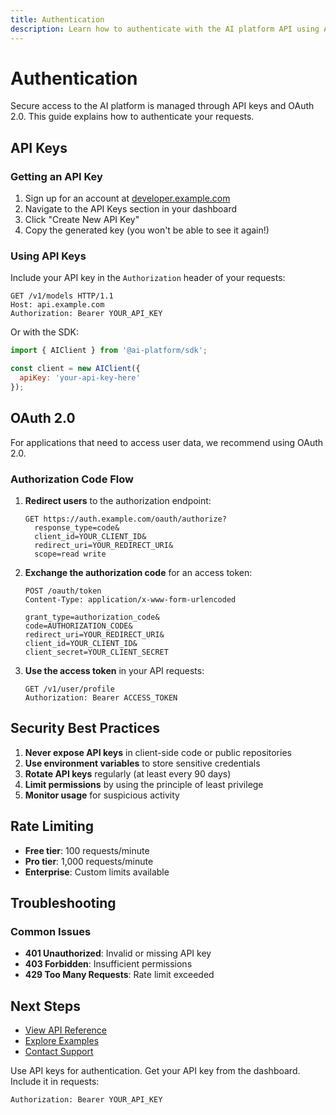 ```yaml
---
title: Authentication
description: Learn how to authenticate with the AI platform API using API keys and OAuth
---
```


# Authentication

Secure access to the AI platform is managed through API keys and OAuth 2.0. This guide explains how to authenticate your requests.

## API Keys

### Getting an API Key

1. Sign up for an account at [developer.example.com](https://developer.example.com)
2. Navigate to the API Keys section in your dashboard
3. Click "Create New API Key"
4. Copy the generated key (you won't be able to see it again!)

### Using API Keys

Include your API key in the `Authorization` header of your requests:

```http
GET /v1/models HTTP/1.1
Host: api.example.com
Authorization: Bearer YOUR_API_KEY
```

Or with the SDK:

```javascript
import { AIClient } from '@ai-platform/sdk';

const client = new AIClient({
  apiKey: 'your-api-key-here'
});
```

## OAuth 2.0

For applications that need to access user data, we recommend using OAuth 2.0.

### Authorization Code Flow

1. **Redirect users** to the authorization endpoint:
   ```
   GET https://auth.example.com/oauth/authorize?
     response_type=code&
     client_id=YOUR_CLIENT_ID&
     redirect_uri=YOUR_REDIRECT_URI&
     scope=read write
   ```

2. **Exchange the authorization code** for an access token:
   ```http
   POST /oauth/token
   Content-Type: application/x-www-form-urlencoded
   
   grant_type=authorization_code&
   code=AUTHORIZATION_CODE&
   redirect_uri=YOUR_REDIRECT_URI&
   client_id=YOUR_CLIENT_ID&
   client_secret=YOUR_CLIENT_SECRET
   ```

3. **Use the access token** in your API requests:
   ```http
   GET /v1/user/profile
   Authorization: Bearer ACCESS_TOKEN
   ```

## Security Best Practices

1. **Never expose API keys** in client-side code or public repositories
2. **Use environment variables** to store sensitive credentials
3. **Rotate API keys** regularly (at least every 90 days)
4. **Limit permissions** by using the principle of least privilege
5. **Monitor usage** for suspicious activity

## Rate Limiting

- **Free tier**: 100 requests/minute
- **Pro tier**: 1,000 requests/minute
- **Enterprise**: Custom limits available

## Troubleshooting

### Common Issues

- **401 Unauthorized**: Invalid or missing API key
- **403 Forbidden**: Insufficient permissions
- **429 Too Many Requests**: Rate limit exceeded

## Next Steps

- [View API Reference](/docs/endpoints)
- [Explore Examples](/docs/examples)
- [Contact Support](mailto:support@example.com)

Use API keys for authentication. Get your API key from the dashboard. Include it in requests:

```
Authorization: Bearer YOUR_API_KEY
```
